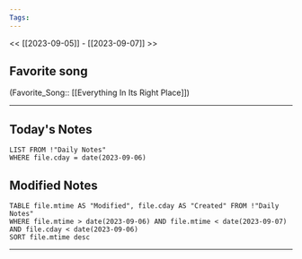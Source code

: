 ```yaml
---
Tags:
---
```

<< [[2023-09-05]] - [[2023-09-07]] >>
## Favorite song
(Favorite_Song:: [[Everything In Its Right Place]])

___
## Today's Notes
```dataview
LIST FROM !"Daily Notes"
WHERE file.cday = date(2023-09-06)
```
## Modified Notes
```dataview
TABLE file.mtime AS "Modified", file.cday AS "Created" FROM !"Daily Notes" 
WHERE file.mtime > date(2023-09-06) AND file.mtime < date(2023-09-07) AND file.cday < date(2023-09-06)
SORT file.mtime desc
```
___
